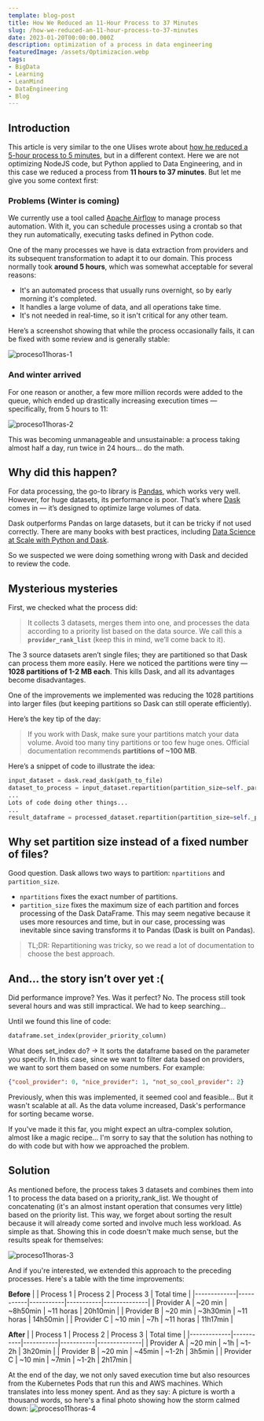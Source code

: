 ```yaml
---
template: blog-post
title: How We Reduced an 11-Hour Process to 37 Minutes
slug: /how-we-reduced-an-11-hour-process-to-37-minutes
date: 2023-01-20T00:00:00.000Z
description: optimization of a process in data engineering
featuredImage: /assets/Optimizacion.webp
tags:
- BigData
- Learning
- LeanMind
- DataEngineering
- Blog
---
```


## Introduction

This article is very similar to the one Ulises wrote about [how he reduced a 5-hour process to 5 minutes](https://ulisesantana.dev/blog/2022/como-pase-un-proceso-en-nodejs-de-5-horas-a-5-minutos/), but in a different context. Here we are not optimizing NodeJS code, but Python applied to Data Engineering, and in this case we reduced a process from **11 hours to 37 minutes**. But let me give you some context first:

### Problems (Winter is coming)

We currently use a tool called [Apache Airflow](https://airflow.apache.org/) to manage process automation. With it, you can schedule processes using a crontab so that they run automatically, executing tasks defined in Python code.

One of the many processes we have is data extraction from providers and its subsequent transformation to adapt it to our domain. This process normally took **around 5 hours**, which was somewhat acceptable for several reasons:

* It's an automated process that usually runs overnight, so by early morning it's completed.
* It handles a large volume of data, and all operations take time.
* It's not needed in real-time, so it isn't critical for any other team.

Here’s a screenshot showing that while the process occasionally fails, it can be fixed with some review and is generally stable:

![proceso11horas-1](/assets/proceso11horas-1.png " ")

### And winter arrived

For one reason or another, a few more million records were added to the queue, which ended up drastically increasing execution times — specifically, from 5 hours to 11:

![proceso11horas-2](/assets/proceso11horas-2.png " ")

This was becoming unmanageable and unsustainable: a process taking almost half a day, run twice in 24 hours… do the math.

## Why did this happen?

For data processing, the go-to library is [Pandas](https://pandas.pydata.org/), which works very well. However, for huge datasets, its performance is poor. That’s where [Dask](https://www.dask.org/) comes in — it’s designed to optimize large volumes of data.

Dask outperforms Pandas on large datasets, but it can be tricky if not used correctly. There are many books with best practices, including [Data Science at Scale with Python and Dask](https://www.amazon.es/Data-Science-Scale-Python-Dask/dp/1617295604).

So we suspected we were doing something wrong with Dask and decided to review the code.

## Mysterious mysteries

First, we checked what the process did:

> It collects 3 datasets, merges them into one, and processes the data according to a priority list based on the data source. We call this a **`provider_rank_list`** (keep this in mind, we’ll come back to it).

The 3 source datasets aren’t single files; they are partitioned so that Dask can process them more easily. Here we noticed the partitions were tiny — **1028 partitions of 1-2 MB each**. This kills Dask, and all its advantages become disadvantages.

One of the improvements we implemented was reducing the 1028 partitions into larger files (but keeping partitions so Dask can still operate efficiently).

Here’s the key tip of the day:

> If you work with Dask, make sure your partitions match your data volume. Avoid too many tiny partitions or too few huge ones. Official documentation recommends **partitions of ~100 MB**.

Here’s a snippet of code to illustrate the idea:

```python
input_dataset = dask.read_dask(path_to_file)
dataset_to_process = input_dataset.repartition(partition_size=self._partition_size) # Fix input to ensure it doesn’t break anything
...
Lots of code doing other things...
...
result_dataframe = processed_dataset.repartition(partition_size=self._partition_size) # Fix output size in case it grew during processing
```

## Why set partition size instead of a fixed number of files?

Good question. Dask allows two ways to partition: `npartitions` and `partition_size`.
- `npartitions` fixes the exact number of partitions.
- `partition_size` fixes the maximum size of each partition and forces processing of the Dask DataFrame. This may seem negative because it uses more resources and time, but in our case, processing was inevitable since saving transforms it to Pandas (Dask is built on Pandas).

> TL;DR: Repartitioning was tricky, so we read a lot of documentation to choose the best approach.

## And… the story isn’t over yet :(

Did performance improve? Yes. Was it perfect? No. The process still took several hours and was still impractical. We had to keep searching…

Until we found this line of code:

```python
dataframe.set_index(provider_priority_column)
```


What does set_index do? -> It sorts the dataframe based on the parameter you specify. In this case, since we want to filter data based on providers, we want to sort them based on some numbers. For example:

```json
{"cool_provider": 0, "nice_provider": 1, "not_so_cool_provider": 2}
```

Previously, when this was implemented, it seemed cool and feasible... But it wasn't scalable at all. As the data volume increased, Dask's performance for sorting became worse.

If you've made it this far, you might expect an ultra-complex solution, almost like a magic recipe... I'm sorry to say that the solution has nothing to do with code but with how we approached the problem.

## Solution

As mentioned before, the process takes 3 datasets and combines them into 1 to process the data based on a priority_rank_list. We thought of concatenating (it's an almost instant operation that consumes very little) based on the priority list. This way, we forget about sorting the result because it will already come sorted and involve much less workload. As simple as that.  Showing this in code doesn't make much sense, but the results speak for themselves:

![proceso11horas-3](/assets/proceso11horas-3.jpeg " ")

And if you're interested, we extended this approach to the preceding processes. Here's a table with the time improvements:

**Before**
|             | Process 1 | Process 2 | Process 3 | Total time   |
|-------------|-----------|-----------|-----------|--------------|
| Provider  A | ~20 min   | ~8h50min  | ~11 horas | 20h10min     |
| Provider  B | ~20 min   | ~3h30min  | ~11 horas | 14h50min     |
| Provider  C | ~10 min   | ~7h       | ~11 horas | 11h17min     |

**After**
|             | Process 1 | Process 2 | Process 3 | Total time   |
|-------------|-----------|-----------|-----------|--------------|
| Provider  A | ~20 min   | ~1h       | ~1-2h     | 3h20min      |
| Provider  B | ~20 min   | ~45min    | ~1-2h     | 3h5min       |
| Provider  C | ~10 min   | ~7min     | ~1-2h     | 2h17min      |

At the end of the day, we not only saved execution time but also resources from the Kubernetes Pods that run this and AWS machines. Which translates into less money spent.  And as they say: A picture is worth a thousand words, so here's a final photo showing how the storm calmed down:
![proceso11horas-4](/assets/proceso11horas-4.png " ")
